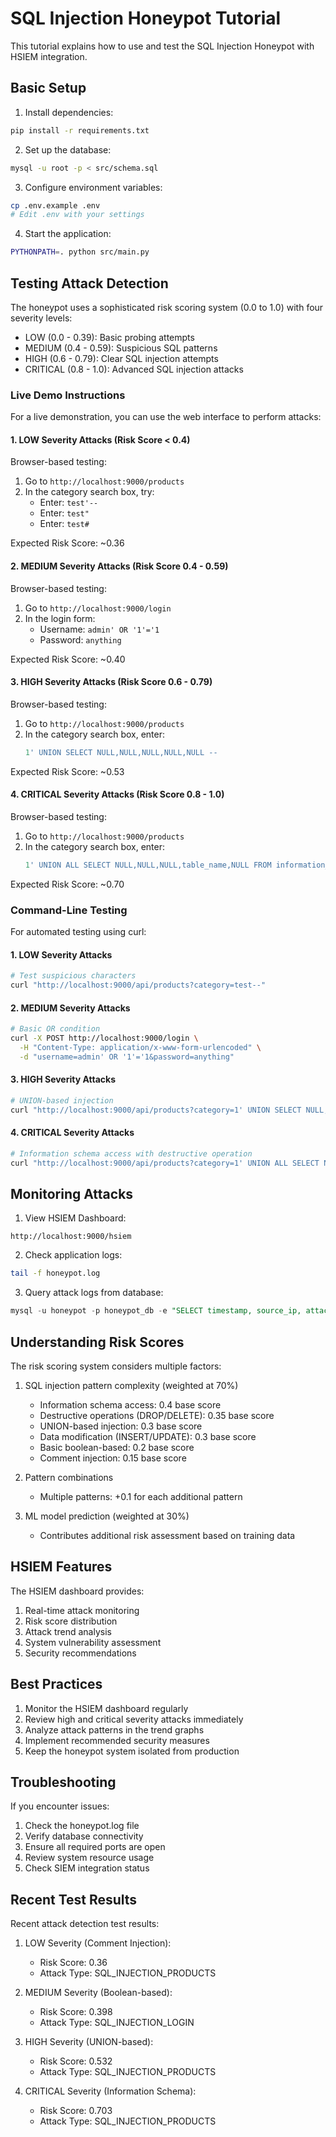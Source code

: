 # SQL Injection Honeypot Tutorial

This tutorial explains how to use and test the SQL Injection Honeypot with HSIEM integration.

## Basic Setup

1. Install dependencies:
```bash
pip install -r requirements.txt
```

2. Set up the database:
```bash
mysql -u root -p < src/schema.sql
```

3. Configure environment variables:
```bash
cp .env.example .env
# Edit .env with your settings
```

4. Start the application:
```bash
PYTHONPATH=. python src/main.py
```

## Testing Attack Detection

The honeypot uses a sophisticated risk scoring system (0.0 to 1.0) with four severity levels:
- LOW (0.0 - 0.39): Basic probing attempts
- MEDIUM (0.4 - 0.59): Suspicious SQL patterns
- HIGH (0.6 - 0.79): Clear SQL injection attempts
- CRITICAL (0.8 - 1.0): Advanced SQL injection attacks

### Live Demo Instructions

For a live demonstration, you can use the web interface to perform attacks:

#### 1. LOW Severity Attacks (Risk Score < 0.4)
Browser-based testing:
1. Go to `http://localhost:9000/products`
2. In the category search box, try:
   - Enter: `test'--`
   - Enter: `test"`
   - Enter: `test#`

Expected Risk Score: ~0.36

#### 2. MEDIUM Severity Attacks (Risk Score 0.4 - 0.59)
Browser-based testing:
1. Go to `http://localhost:9000/login`
2. In the login form:
   - Username: `admin' OR '1'='1`
   - Password: `anything`

Expected Risk Score: ~0.40

#### 3. HIGH Severity Attacks (Risk Score 0.6 - 0.79)
Browser-based testing:
1. Go to `http://localhost:9000/products`
2. In the category search box, enter:
   ```sql
   1' UNION SELECT NULL,NULL,NULL,NULL,NULL --
   ```

Expected Risk Score: ~0.53

#### 4. CRITICAL Severity Attacks (Risk Score 0.8 - 1.0)
Browser-based testing:
1. Go to `http://localhost:9000/products`
2. In the category search box, enter:
   ```sql
   1' UNION ALL SELECT NULL,NULL,NULL,table_name,NULL FROM information_schema.tables; DROP TABLE users; --
   ```

Expected Risk Score: ~0.70

### Command-Line Testing

For automated testing using curl:

#### 1. LOW Severity Attacks
```bash
# Test suspicious characters
curl "http://localhost:9000/api/products?category=test--"
```

#### 2. MEDIUM Severity Attacks
```bash
# Basic OR condition
curl -X POST http://localhost:9000/login \
  -H "Content-Type: application/x-www-form-urlencoded" \
  -d "username=admin' OR '1'='1&password=anything"
```

#### 3. HIGH Severity Attacks
```bash
# UNION-based injection
curl "http://localhost:9000/api/products?category=1' UNION SELECT NULL,NULL,NULL,NULL,NULL --"
```

#### 4. CRITICAL Severity Attacks
```bash
# Information schema access with destructive operation
curl "http://localhost:9000/api/products?category=1' UNION ALL SELECT NULL,NULL,NULL,table_name,NULL FROM information_schema.tables; DROP TABLE users; --"
```

## Monitoring Attacks

1. View HSIEM Dashboard:
```
http://localhost:9000/hsiem
```

2. Check application logs:
```bash
tail -f honeypot.log
```

3. Query attack logs from database:
```sql
mysql -u honeypot -p honeypot_db -e "SELECT timestamp, source_ip, attack_type, risk_score, request_data FROM attack_logs ORDER BY timestamp DESC LIMIT 10;"
```

## Understanding Risk Scores

The risk scoring system considers multiple factors:
1. SQL injection pattern complexity (weighted at 70%)
   - Information schema access: 0.4 base score
   - Destructive operations (DROP/DELETE): 0.35 base score
   - UNION-based injection: 0.3 base score
   - Data modification (INSERT/UPDATE): 0.3 base score
   - Basic boolean-based: 0.2 base score
   - Comment injection: 0.15 base score

2. Pattern combinations
   - Multiple patterns: +0.1 for each additional pattern

3. ML model prediction (weighted at 30%)
   - Contributes additional risk assessment based on training data

## HSIEM Features

The HSIEM dashboard provides:
1. Real-time attack monitoring
2. Risk score distribution
3. Attack trend analysis
4. System vulnerability assessment
5. Security recommendations

## Best Practices

1. Monitor the HSIEM dashboard regularly
2. Review high and critical severity attacks immediately
3. Analyze attack patterns in the trend graphs
4. Implement recommended security measures
5. Keep the honeypot system isolated from production

## Troubleshooting

If you encounter issues:
1. Check the honeypot.log file
2. Verify database connectivity
3. Ensure all required ports are open
4. Review system resource usage
5. Check SIEM integration status

## Recent Test Results

Recent attack detection test results:
1. LOW Severity (Comment Injection):
   - Risk Score: 0.36
   - Attack Type: SQL_INJECTION_PRODUCTS

2. MEDIUM Severity (Boolean-based):
   - Risk Score: 0.398
   - Attack Type: SQL_INJECTION_LOGIN

3. HIGH Severity (UNION-based):
   - Risk Score: 0.532
   - Attack Type: SQL_INJECTION_PRODUCTS

4. CRITICAL Severity (Information Schema):
   - Risk Score: 0.703
   - Attack Type: SQL_INJECTION_PRODUCTS
